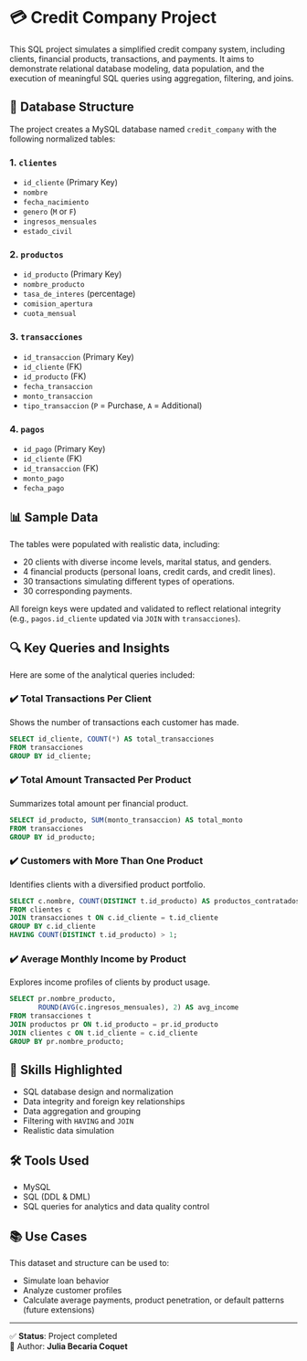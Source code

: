 # 💳 Credit Company Project

This SQL project simulates a simplified credit company system, including clients, financial products, transactions, and payments. It aims to demonstrate relational database modeling, data population, and the execution of meaningful SQL queries using aggregation, filtering, and joins.

## 📁 Database Structure

The project creates a MySQL database named `credit_company` with the following normalized tables:

### 1. `clientes`
- `id_cliente` (Primary Key)
- `nombre`
- `fecha_nacimiento`
- `genero` (`M` or `F`)
- `ingresos_mensuales`
- `estado_civil`

### 2. `productos`
- `id_producto` (Primary Key)
- `nombre_producto`
- `tasa_de_interes` (percentage)
- `comision_apertura`
- `cuota_mensual`

### 3. `transacciones`
- `id_transaccion` (Primary Key)
- `id_cliente` (FK)
- `id_producto` (FK)
- `fecha_transaccion`
- `monto_transaccion`
- `tipo_transaccion` (`P` = Purchase, `A` = Additional)

### 4. `pagos`
- `id_pago` (Primary Key)
- `id_cliente` (FK)
- `id_transaccion` (FK)
- `monto_pago`
- `fecha_pago`

## 📊 Sample Data

The tables were populated with realistic data, including:
- 20 clients with diverse income levels, marital status, and genders.
- 4 financial products (personal loans, credit cards, and credit lines).
- 30 transactions simulating different types of operations.
- 30 corresponding payments.

All foreign keys were updated and validated to reflect relational integrity (e.g., `pagos.id_cliente` updated via `JOIN` with `transacciones`).

## 🔍 Key Queries and Insights

Here are some of the analytical queries included:

### ✔️ Total Transactions Per Client
Shows the number of transactions each customer has made.

```sql
SELECT id_cliente, COUNT(*) AS total_transacciones
FROM transacciones
GROUP BY id_cliente;
```

### ✔️ Total Amount Transacted Per Product
Summarizes total amount per financial product.

```sql
SELECT id_producto, SUM(monto_transaccion) AS total_monto
FROM transacciones
GROUP BY id_producto;
```

### ✔️ Customers with More Than One Product
Identifies clients with a diversified product portfolio.

```sql
SELECT c.nombre, COUNT(DISTINCT t.id_producto) AS productos_contratados
FROM clientes c
JOIN transacciones t ON c.id_cliente = t.id_cliente
GROUP BY c.id_cliente
HAVING COUNT(DISTINCT t.id_producto) > 1;
```

### ✔️ Average Monthly Income by Product
Explores income profiles of clients by product usage.

```sql
SELECT pr.nombre_producto, 
       ROUND(AVG(c.ingresos_mensuales), 2) AS avg_income
FROM transacciones t
JOIN productos pr ON t.id_producto = pr.id_producto
JOIN clientes c ON t.id_cliente = c.id_cliente
GROUP BY pr.nombre_producto;
```

## 📌 Skills Highlighted

- SQL database design and normalization
- Data integrity and foreign key relationships
- Data aggregation and grouping
- Filtering with `HAVING` and `JOIN`
- Realistic data simulation

## 🛠️ Tools Used

- MySQL
- SQL (DDL & DML)
- SQL queries for analytics and data quality control

## 📚 Use Cases

This dataset and structure can be used to:

- Simulate loan behavior
- Analyze customer profiles
- Calculate average payments, product penetration, or default patterns (future extensions)

---

✅ **Status**: Project completed  
👤 Author: **Julia Becaria Coquet**
